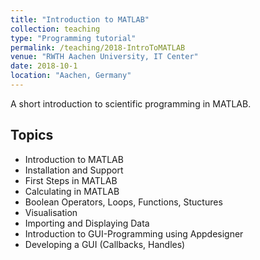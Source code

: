 ```yaml
---
title: "Introduction to MATLAB"
collection: teaching
type: "Programming tutorial"
permalink: /teaching/2018-IntroToMATLAB
venue: "RWTH Aachen University, IT Center"
date: 2018-10-1
location: "Aachen, Germany"
---
```


A short introduction to scientific programming in MATLAB.


Topics
------
- Introduction to MATLAB
- Installation and Support
- First Steps in MATLAB
- Calculating in MATLAB
- Boolean Operators, Loops, Functions, Stuctures
- Visualisation 
- Importing and Displaying Data
- Introduction to GUI-Programming using Appdesigner
- Developing a GUI (Callbacks, Handles)



